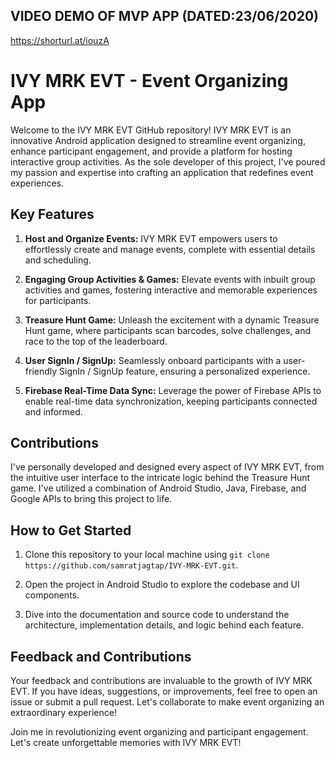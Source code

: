 ## VIDEO DEMO OF MVP APP (DATED:23/06/2020)
https://shorturl.at/iouzA


# IVY MRK EVT - Event Organizing App

Welcome to the IVY MRK EVT GitHub repository! IVY MRK EVT is an innovative Android application designed to streamline event organizing, enhance participant engagement, and provide a platform for hosting interactive group activities. As the sole developer of this project, I've poured my passion and expertise into crafting an application that redefines event experiences.

## Key Features

1. **Host and Organize Events:** IVY MRK EVT empowers users to effortlessly create and manage events, complete with essential details and scheduling.

2. **Engaging Group Activities & Games:** Elevate events with inbuilt group activities and games, fostering interactive and memorable experiences for participants.

3. **Treasure Hunt Game:** Unleash the excitement with a dynamic Treasure Hunt game, where participants scan barcodes, solve challenges, and race to the top of the leaderboard.

4. **User SignIn / SignUp:** Seamlessly onboard participants with a user-friendly SignIn / SignUp feature, ensuring a personalized experience.

5. **Firebase Real-Time Data Sync:** Leverage the power of Firebase APIs to enable real-time data synchronization, keeping participants connected and informed.

## Contributions

I've personally developed and designed every aspect of IVY MRK EVT, from the intuitive user interface to the intricate logic behind the Treasure Hunt game. I've utilized a combination of Android Studio, Java, Firebase, and Google APIs to bring this project to life.

## How to Get Started

1. Clone this repository to your local machine using `git clone https://github.com/samratjagtap/IVY-MRK-EVT.git`.

2. Open the project in Android Studio to explore the codebase and UI components.

3. Dive into the documentation and source code to understand the architecture, implementation details, and logic behind each feature.

## Feedback and Contributions

Your feedback and contributions are invaluable to the growth of IVY MRK EVT. If you have ideas, suggestions, or improvements, feel free to open an issue or submit a pull request. Let's collaborate to make event organizing an extraordinary experience!

Join me in revolutionizing event organizing and participant engagement. Let's create unforgettable memories with IVY MRK EVT!
